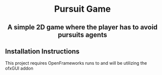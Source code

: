 <div align = "center">
<h1> Pursuit Game</h1>
<h2> A simple 2D game where the player has to avoid pursuits agents</h2>
</div>
<h2> Installation Instructions</h2>
<p>This project requires OpenFrameworks runs to and will be utilizing the ofxGUI addon</p>
